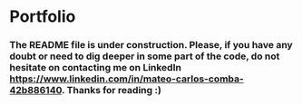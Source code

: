 # Portfolio

### The README file is under construction. Please, if you have any doubt or need to dig deeper in some part of the code, do not hesitate on contacting me on LinkedIn https://www.linkedin.com/in/mateo-carlos-comba-42b886140. Thanks for reading :) 
